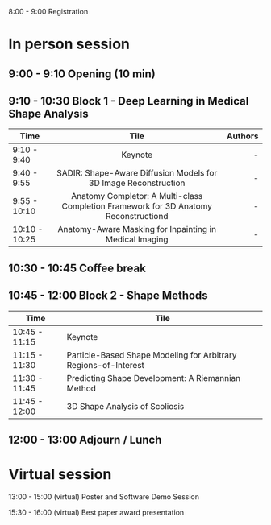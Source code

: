 
8:00 - 9:00 Registration

# In person session <br>

## 9:00 - 9:10 Opening (10 min) <br>

## 9:10 - 10:30 Block 1 - Deep Learning in Medical Shape Analysis <br>

| Time   |      Tile      |  Authors |
|----------|:-------------:|------:|
| 9:10 - 9:40 |  Keynote | -|
| 9:40 - 9:55 |  SADIR: Shape-Aware Diffusion Models for 3D Image Reconstruction   |   - |
| 9:55 - 10:10 | Anatomy Completor: A Multi-class Completion Framework for 3D Anatomy Reconstructiond |    -|
| 10:10 - 10:25 | Anatomy-Aware Masking for Inpainting in Medical Imaging |    - | <br>


## 10:30 - 10:45 Coffee break <br>

## 10:45 - 12:00 Block 2 - Shape Methods  <br>

| Time    | Tile |
|  -------- | -------  |
| 10:45 - 11:15  | Keynote    |
| 11:15 - 11:30 | Particle-Based Shape Modeling for Arbitrary Regions-of-Interest    |
| 11:30 - 11:45    |Predicting Shape Development: A Riemannian Method   |
| 11:45 - 12:00    | 3D Shape Analysis of Scoliosis   | <br>


## 12:00 - 13:00 Adjourn / Lunch <br>

# Virtual session <br>

13:00 - 15:00 (virtual) Poster and Software Demo Session

15:30 - 16:00 (virtual) Best paper award presentation

